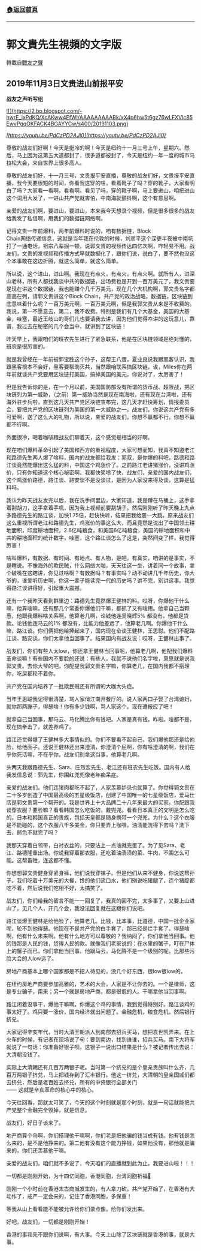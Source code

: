 ###  [:house:返回首頁](https://github.com/ourhimalayas/txt)
---
# 郭文貴先生視頻的文字版
轉載自[戰友之聲](http://littleantvoice.blogspot.com)

## 2019年11月3日文贵进山前报平安

**战友之声听写组**



[!\[\](https://2.bp.blogspot.com/-hwrE_ixPdKQ/XcAKww4EfWI/AAAAAAAAABk/xX4p6hw5t6gz76wLFXVlc85EwvPgqOKFACK4BGAYYCw/s400/20191103.png)](http://2.bp.blogspot.com/-hwrE_ixPdKQ/XcAKww4EfWI/AAAAAAAAABk/xX4p6hw5t6gz76wLFXVlc85EwvPgqOKFACK4BGAYYCw/s1600/20191103.png)



*[https://youtu.be/PdCzPD2AJi0](https://youtu.be/PdCzPD2AJi0)*



尊敬的战友们好啊！今天是挺冷的啊！今天是纽约十一月三号上午，星期六。然后，马上因为这第五大道都封了，很多道都被封了，今天是纽约一年一度的城市马拉松大会，来自世界上很多高人。




尊敬的战友们好，十一月三号，文贵报平安直播，尊敬的战友们好，文贵报平安直播，我今天要很短的时间，你看我这穿的啥，看着靴子了吗？穿的靴子，大家看明白了吗？大家看一看啊，看看啊。看见了吗，穿的靴子啊，马上要进山，咱把进山这个词用大发了，一进山共产党就害怕，中南海就颤抖啊，这个有意思啊。



亲爱的战友们啊，要进山，要进山，本来我今天想录个视频，但是很多很多的战友给我发了私信啊，用我们的数据链网络啊。



记得文贵一年前爆料，两年前爆料时说的，咱有数据链，Block<br>Chain网络传递信息，这就是当年我在伦敦的时候，刘彦平这个深更半夜被中南坑打了一通电话，祖宗八辈掘一顿，说郭文贵的视频传达四亿次啊，咋轻易不用。战友们，文贵的发视频和传播方式早就数据化了，跟你们说，说白了，要不然也没这个本事敢在这边折腾，就这么简单，就这么简单。



所以说，这个进山，进山啊。我现在有点火，有点火，有点火啊。就所有人，进深山老林，所有人都找我谈中共的数据链，出场费也是开到一百万美元了，我文贵要是现在讲这个数据链，我也能赚个几千万美元，现在几个大机构啊，郭文贵名字都高高在列，请郭文贵讲这个Block Chain，共产党的政治战略，数据链，区块链到底意味着什么呢？一百万美元啊，一百万美元啊，但是我郭文贵从来是不收费的。我说，第一不愿意去，第二，我不收费。特别是我们有几个大基金，美国的大基金，哇塞，最近王岐山的哥们儿也要请我去讲，因为他们觉得咋讲的这玩意儿，靠谱，我过去在秘密的几个会当中，就讲到了区块链！



昨天早上，我跟咱们的班农先生进行了紧急联系，他是在区块链领域是绝对懂的，班农是很厉害的。



就是我曾经在一年前被郭宝胜这个孙子，这帮王八蛋，夏业良说我跟黑客认识，我跟黑客根本不会好，黑客要帮助灭共，当然跟咱联系搞区块链，诶，Miles你在两年前就谈共产党要用区块链打美国，搞掉美国的美元。你说对了，太厉害了！



但是我告诉你的是，在一个月以前，美国国防部没有所谓的货币战、超限战，把区块链列为第一威胁，（之前）第一威胁当然是现在南海啦，还有现在台湾啦，还有海外驻步兵啦，直到这几天共产党区块链宣布完，这几天才赶快筹划，情报委员会，要把共产党的区块链列为美国的第一大威胁之一。战友们，你说这共产党有多可爱啊，送了这么大的礼物，所以说，亲爱的战友们，你想不赢都不行，你想不赢都不行啊。



外面很冷，喝着咖啡跟战友们聊着天，这个感觉是相当的好啊。



现在咱们爆料革命引起了美国和西方的重视程度，大家可想而知，我真不知道老江和路德先生两人爆了啥料，国内的战友都给我发：郭叔，是你爆的料吧，路德和路江谈竟然能爆出这么猛的料，中国这个鸡涨价了。之前路江老讲猪涨价，没讲鸡涨价，只有你知道这个核心秘密啊。我都快笑喷了快，战友们，亲爱的国内战友们，这个鸡涨价路德，路江谈、路安谈不是没谈过，是因为人家没来得及谈，这算是猛料吗。



我认为昨天战友发完以后，我在洗手间里边，大家知道，我是蹲在马桶上，这手拿着刮胡刀，这手拿着手机，因为我上视频前要刮胡子。然后刚刚听了昨天晚上九点多路德先生的路江谈，加快1.75倍，赶快快听，结果把我给震一大跳，原来战友们这么重视所谓老江和路德先生，鸡涨价的事这么大，而且竟然是说出了中国领土耕地面积，印度耕地面积，2.6亿吨粮食，和美国6亿吨粮食，美国的耕地面积和中共的耕地面积的统计数字，哇塞，这个路江谈怎么了这是，突然间变了样，我觉得厉害！



啥叫爆料，有数据、有时间、有地点、有人物，是吧，有真实，咱讲的是事实，不是瞎说。不像海外的欺民贼，什么网络大咖，天天往这一坐，讲着同一个故事，拿个破嘴在这瞎讲，你见过啥啊？有数据吗？有事实吗？动不动讲几千年历史，你大爷的，谁爱听历史啊，你这一辈子能读完一代的历史吗？讲不完，别讲这事。我觉得路江谈讲得好，引起重大震撼。



还有一个我昨天看到群里边：路德先生竟然爆王健林的料。哎呀，你爆他干什么嘛，他算啥嘛，还有那几个常委你爆他们干嘛，都抓了又有啥用。他拿自己当颗葱，他跟我爆料啥关系啊，他算老几啊，论钱他连吴晓辉5% 都没有，他都是贷款。论钱他连马云的1% 都没有，比能力他差远了，他算老几啊。你爆他干什么嘛，路江谈。你们俩把他给捧起来了，国内现在全谈王健林，王思聪。他们不配路江谈、路安谈，你们太拿他当回事了。结果国内有战友说：哎呀，王健林出事了。



战友们，你们有些人太low，你还拿王健林当回事呢，他算老几啊，他配我们爆料革命谈嘛！有些国内不要脸的还说：有些人，我就不说他们名字啦，意思就是说我郭文贵。去你大爷的吧，你配提我郭文贵名字嘛，你算老几，在国内我都不搭理你，吃屎都轮不着你。



共产党在国内培养了一批欺民贼还有所谓的大咖大头症。



当年王思聪我记得很清楚，骂人家俏江南开餐厅的。说人家两口子娶了台湾媳妇，就你那两蹦子，得瑟啥！你有多少钱啊，骂人家这个。现在遭报应了吧！



就拿自己当回事，那马云、马化腾比你有钱吧。人家是真有钱，咋啦。啥都不是，现在搞拳击了，就差养鸡了。



路江还觉得爆了王健林多大事情似的。你们不要看不起自己，我们爆他那还是给他脸，给他面子。还说王健林还出来澄清，你澄清个屁啊，你有啥澄清的啊，我们在乎你死活嘛，不在乎你。战友们别拿这当事，他算老几啊。



头两天我跟路德先生、Sara、庄烈宏先生、老江还有班农先生吃饭。国内有人给我发信息说：郭先生，你围红兜兜像老年痴呆症。



亲爱的战友们，他们连猪肉都吃不起了，人家羡慕妒忌也就算了。你觉得郭文贵在二十多岁创造了中国最高级的五星级饭店，创建了中国唯一的七星级饭店，爱马仕店是郭文贵第一个帮开的。我是世界上十大品牌二十八年来最大的买家。你配跟我谈穿衣服？要脸嘛？看看韩国怎么吃饭的，戴兜兜。看看日本真正的文明是怎么吃的。日本和韩国真正的贵族，包括天皇都是随身携带一个兜兜，为什么？这个衣服是不能碰的，这个衣服八千多美金，你只要弄上咖啡，油渍能洗得下去吗？洗下去，颜色不就完了吗？



我那天穿着白领带，白衬衣丝的，只要沾上一点油就完蛋了。为了见Sara、老江、路德隆重出场。你说我穿着那衣服，还吃着油渍渍的菜、牛肉，不围怎么可能。这帮畜牲，连这都不懂。



你想想郭文贵健身穿紧身裤，他们说我穿袜子。但是他们从来不健身，你说这帮孙子。我们吃着十万美元的大餐，馋的他们流口水，他们别说吃猪腿了，连个猪腚都吃不着，然后说我们吃相不好，太搞笑了。



战友们，你们给我的留言不能一一回复了，我真的回不完，太多事了，又要上山进山了。见几个人，开几个会，我没法回复就在这跟你们说吧。



路江谈爆王健林是给他脸了，他算老几。比钱，比本事，比道德，中国一批企业家呢，轮不到他得瑟。他现在不是共产党的白手套了，那已经是烂手套了。得瑟啥啊，他有什么未来啊。他有什么地方可以尊敬的？我纳闷了，你们拿他当回事。他的钱那是人民的钱，贷得人民的款。就像我们老家说的：在水里的蟹子，叮在尸体上的蟹子而已，你们拿他当回事。他跟马云，马化腾不是一个级别的呢。比那些污脸大会的人low远了。



房地产商基本上哪个国家都是不招人待见的，没几个好东西，很low很low的。



在纽约房地产商要参加高雅的，艺术的大会，人家是不让你去的。一个是律师，这是专业骗子，甭来；另一个就是房地产商，都是很低的人。干嘛拿他当回事啊。



路江闲着没事干，爆他干嘛啊。你爆这个鸡的事情，我到觉得特别好。路江谈鸡的事太好了。鸡只要一涨价，国内经济就出问题了。金融危机，粮食危机，然后银行挤兑。



大家记得辛亥年代，当时大清王朝派人到南部去招兵买马，想把袁世凯弄来。在上火车的时候，有记者在现场说了句：要到南边，找到谁谁，招兵买马。南下大将军就说了一句话：你准备好银子呗。这银子一说出口结果是什么？被记者传出去说：大清朝没钱了。



实际上大清朝还有几百万两银子呢。当时第一个挤兑的是个皇亲贵族叫什么齐，几百万两银子挤兑，马上把钱存到了汇丰银行。他这一挤兑，大清朝的皇亲国戚们都去挤兑，然后是老百姓去挤兑，所有的中资银行全部关门<br>—— 这就是辛亥革命的核心中的核心。



今天往回看，那就太可笑了，今天的这个时刻就是那个时刻，就是一句话就能把共产党整个金融完全毁掉，就是信息。



战友们，好日子该来了。



地产商算个鸟啊，你们搭理他干嘛啊，你们老是把他骗的钱当成有钱。他有钱是怎么来的，是不是他挣来的。第二他有没有这个能力挣钱，如果他没有，那他就是骗来的，你们还羡慕他干嘛。



亲爱的战友们，咱们就不多说了，今天咱们的直播就到此为止，我要进山啦！！！



一切都是刚刚开始，为十四亿同胞，香港同胞，台湾同胞祈福🙏



刚刚一个小时前在香港太古商城发生的，有人拿刀砍。共产党开始了，在香港有大动作了，戒严一定会来的，记住了香港同胞，多保重！



等我从山上看看能不能被允许给你们录点像，给你们发出来。



好吧，战友们，一切都是刚刚开始！



香港的事我先不跟你们说啊，有大事。今天上山除了区块链就是香港的事，就是大事。